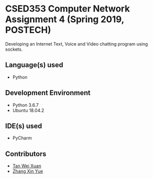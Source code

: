 # CSED353 Computer Network Assignment 4 (Spring 2019, POSTECH)

Developing an Internet Text, Voice and Video chatting program using sockets.

## Language(s) used
* Python

## Development Environment
* Python 3.6.7
* Ubuntu 18.04.2

## IDE(s) used
* PyCharm

## Contributors
* [Tan Wei Xuan](https://github.com/jermsinarocket)
* [Zhang Xin Yue](https://github.com/zsemon)
